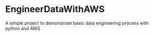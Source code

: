 # EngineerDataWithAWS
A simple project to demonstrate basic data engineering process with python and AWS